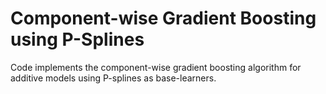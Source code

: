 # Component-wise Gradient Boosting using P-Splines

Code implements the component-wise gradient boosting algorithm for additive models using P-splines as base-learners.
